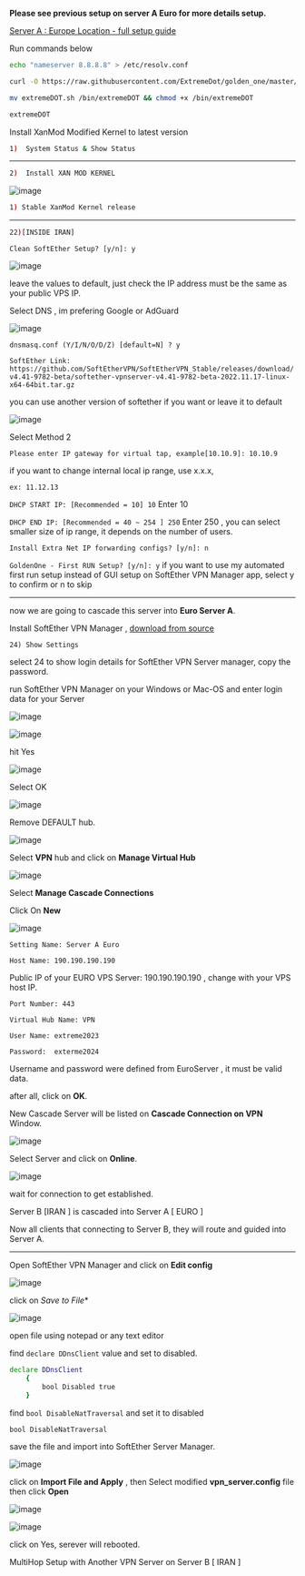 **Please see previous setup on server A Euro for more details setup.**

[Server A : Europe Location - full setup guide](https://github.com/ExtremeDot/SoftEtherSetup/tree/main/multiHop-fullSetup/ServerEURO%20A)

Run commands below

```sh
echo "nameserver 8.8.8.8" > /etc/resolv.conf

curl -O https://raw.githubusercontent.com/ExtremeDot/golden_one/master/extremeDOT.sh && chmod +x extremeDOT.sh

mv extremeDOT.sh /bin/extremeDOT && chmod +x /bin/extremeDOT
```

```sh
extremeDOT
```

Install XanMod Modified Kernel to latest version

```sh
1)  System Status & Show Status
```

***

```sh
2)  Install XAN MOD KERNEL  
```
![image](https://user-images.githubusercontent.com/120102306/224617774-49f3f811-d7f7-4544-bff4-4a428771a32e.png)

```sh
1) Stable XanMod Kernel release
```

***

```sh
22)[INSIDE IRAN]
```

`Clean SoftEther Setup? [y/n]: y`

![image](https://user-images.githubusercontent.com/120102306/224618520-ec9b5176-46ca-49e4-9fe4-14789765adc4.png)

leave the values to default, just check the IP address must be the same as your public VPS IP.

Select DNS , im prefering Google or AdGuard

![image](https://user-images.githubusercontent.com/120102306/224618796-6a3d0550-e197-431b-b486-38f2d7fba2d2.png)

`dnsmasq.conf (Y/I/N/O/D/Z) [default=N] ? y`

`SoftEther Link: https://github.com/SoftEtherVPN/SoftEtherVPN_Stable/releases/download/v4.41-9782-beta/softether-vpnserver-v4.41-9782-beta-2022.11.17-linux-x64-64bit.tar.gz`

you can use another version of softether if you want or leave it to default

![image](https://user-images.githubusercontent.com/120102306/224619034-d9811d24-34bf-4c39-acf8-204d25ce851d.png)

Select Method 2

`Please enter IP gateway for virtual tap, example[10.10.9]: 10.10.9`

if you want to change internal local ip range, use x.x.x, 

`ex: 11.12.13`

`DHCP START IP: [Recommended = 10] 10`
Enter 10

`DHCP END IP: [Recommended = 40 ~ 254 ] 250`
Enter 250 , you can select smaller size of ip range, it depends on the number of users.

`Install Extra Net IP forwarding configs? [y/n]: n`

`GoldenOne - First RUN Setup? [y/n]: y`
if you want to use my automated first run setup instead of GUI setup on SoftEther VPN Manager app, select y to confirm or n to skip


***

now we are going to cascade this server into **Euro Server A**.

Install SoftEther VPN Manager , [download from source](https://www.softether-download.com/en.aspx)

` 24) Show Settings `

select 24 to show login details for SoftEther VPN Server manager, copy the password.

run SoftEther VPN Manager on your Windows or Mac-OS and enter login data for your Server

![image](https://user-images.githubusercontent.com/120102306/224620506-7662f7e0-cdfd-4a34-a231-05ed8c93da23.png)




![image](https://user-images.githubusercontent.com/120102306/224620554-a6e44958-fe0c-4725-bbc6-2784eebdf687.png)

hit Yes




![image](https://user-images.githubusercontent.com/120102306/224620584-9beb77ec-42af-4d06-b075-d827879fec95.png)

Select OK

![image](https://user-images.githubusercontent.com/120102306/224620663-813a2744-559b-4a9f-adfb-fa3391b0ba21.png)

Remove DEFAULT hub.




![image](https://user-images.githubusercontent.com/120102306/224620821-33a51883-3ff5-4a09-b821-cd216a2b7a71.png)




Select **VPN** hub and click on **Manage Virtual Hub**



![image](https://user-images.githubusercontent.com/120102306/224620909-106d221d-d375-4ff4-8247-a7ddf743e6a0.png)



Select **Manage Cascade Connections**

Click On **New**



![image](https://user-images.githubusercontent.com/120102306/224623555-edb07dc0-c0e2-4ec2-ac80-a0a53c052646.png)





`Setting Name: Server A Euro`

`Host Name: 190.190.190.190`

Public IP of your EURO VPS Server: 190.190.190.190 , change with your VPS host IP.

`Port Number: 443`

`Virtual Hub Name: VPN`

`User Name: extreme2023`

`Password:  exterme2024`

Username and password were defined from EuroServer , it must be valid data.

after all, click on **OK**.

New Cascade Server will be listed on **Cascade Connection on VPN** Window.



![image](https://user-images.githubusercontent.com/120102306/224622453-ecbb9ee6-3d25-4e66-b2a4-bc8629d73a39.png)



Select Server and click on **Online**.



![image](https://user-images.githubusercontent.com/120102306/224622645-2516d5be-509c-42e3-9580-e8fce413cdbe.png)



wait for connection to get established.

Server B [IRAN ] is cascaded into Server A [ EURO ]

Now all clients that connecting to Server B, they will route and guided into Server A.


***

Open SoftEther VPN Manager and click on **Edit config**



![image](https://user-images.githubusercontent.com/120102306/224670094-ac983af1-a34b-4671-b373-a39e67f6b4e2.png)



click on *Save to File**



![image](https://user-images.githubusercontent.com/120102306/224670300-9a483d5f-0736-48b8-8962-be317c9d92e8.png)



open file using notepad or any text editor


find `declare DDnsClient` value and set to disabled.

```sh
declare DDnsClient
	{
		bool Disabled true
	}
```

find `bool DisableNatTraversal` and set it to disabled

```sh
bool DisableNatTraversal
```

save the file and import into SoftEther Server Manager.



![image](https://user-images.githubusercontent.com/120102306/224671119-1e9e3ff9-add3-4bb6-b014-f971da2cc889.png)



click on **Import File and Apply** , then Select modified **vpn_server.config** file then click **Open**



![image](https://user-images.githubusercontent.com/120102306/224671334-1d37001a-c217-46c5-b9f6-fb9a59475206.png)




![image](https://user-images.githubusercontent.com/120102306/224671417-23ea6c56-e865-423c-9562-858cb2832da8.png)



click on Yes, serever will rebooted.






MultiHop Setup with Another VPN Server on Server B [ IRAN ]

